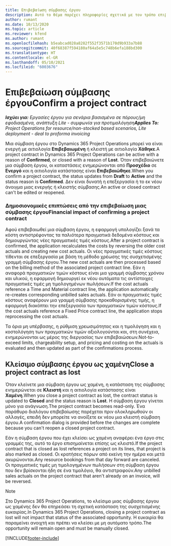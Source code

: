 ```yaml
---
title: Επιβεβαίωση σύμβασης έργου
description: Αυτό το θέμα παρέχει πληροφορίες σχετικά με τον τρόπο επιβεβαίωσης μιας σύμβασης στο Project Operations.
author: rumant
ms.date: 10/13/2020
ms.topic: article
ms.reviewer: kfend
ms.author: rumant
ms.openlocfilehash: b5eabcad028a8282f552f3571b170d9b933a7b88
ms.sourcegitcommit: 40f68387f594180af64a5e5c748b6efa188bd300
ms.translationtype: HT
ms.contentlocale: el-GR
ms.lasthandoff: 05/10/2021
ms.locfileid: "6003676"
---
```

# <a name="confirm-a-project-contract"></a><span data-ttu-id="db2fb-103">Επιβεβαίωση σύμβασης έργου</span><span class="sxs-lookup"><span data-stu-id="db2fb-103">Confirm a project contract</span></span>

<span data-ttu-id="db2fb-104">_**Ισχύει για:** Εργασίες έργου για σενάρια βασισμένα σε πόρους/μη εφοδιασμένα, ανάπτυξη Lite - συμφωνία για προτιμολόγηση_</span><span class="sxs-lookup"><span data-stu-id="db2fb-104">_**Applies To:** Project Operations for resource/non-stocked based scenarios, Lite deployment - deal to proforma invoicing_</span></span>

<span data-ttu-id="db2fb-105">Μια σύμβαση έργου στο Dynamics 365 Project Operations μπορεί να είναι ενεργή με αιτιολογία **Επιβεβαιωμένη** ή κλειστή με αιτιολογία **Χάθηκε**.</span><span class="sxs-lookup"><span data-stu-id="db2fb-105">A project contract in Dynamics 365 Project Operations can be active with a reason of **Confirmed**, or closed with a reason of **Lost**.</span></span> <span data-ttu-id="db2fb-106">Όταν επιβεβαιώνετε μια σύμβαση έργου, οι καταστάσεις ενημερώνονται από **Προσχέδιο** σε **Ενεργό** και η αιτιολογία κατάστασης είναι **Επιβεβαιώθηκε**.</span><span class="sxs-lookup"><span data-stu-id="db2fb-106">When you confirm a project contract, the status updates from **Draft** to **Active** and the status reason is **Confirmed**.</span></span> <span data-ttu-id="db2fb-107">Δεν είναι δυνατή η επεξεργασία ή το εκ νέου άνοιγμα μιας ενεργής ή κλειστής σύμβασης.</span><span class="sxs-lookup"><span data-stu-id="db2fb-107">An active or closed contract can't be edited or reopened.</span></span> 

### <a name="financial-impact-of-confirming-a-project-contract"></a><span data-ttu-id="db2fb-108">Δημοσιονομικές επιπτώσεις από την επιβεβαίωση μιας σύμβασης έργου</span><span class="sxs-lookup"><span data-stu-id="db2fb-108">Financial impact of confirming a project contract</span></span>

<span data-ttu-id="db2fb-109">Αφού επιβεβαιωθεί μια σύμβαση έργου, η εφαρμογή υπολογίζει ξανά τα κόστη αντιστρέφοντας τα παλιότερα πραγματικά δεδομένα κόστους και δημιουργώντας νέες πραγματικές τιμές κόστους.</span><span class="sxs-lookup"><span data-stu-id="db2fb-109">After a project contract is confirmed, the application recalculates the costs by reversing the older cost actuals and creating new cost actuals.</span></span> <span data-ttu-id="db2fb-110">Οι νέες πραγματικές τιμές κόστους τίθενται σε επεξεργασία με βάση τη μέθοδο χρέωσης της συσχετισμένης γραμμή σύμβασης έργου.</span><span class="sxs-lookup"><span data-stu-id="db2fb-110">The new cost actuals are then processed based on the billing method of the associated project contract line.</span></span> <span data-ttu-id="db2fb-111">Εάν η αναφορά πραγματικών τιμών κόστους είναι μια γραμμή σύμβασης χρόνου και υλικού, η εφαρμογή δημιουργεί εκ νέου αυτόματα τις αντίστοιχες πραγματικές τιμές μη τιμολογημένων πωλήσεων.</span><span class="sxs-lookup"><span data-stu-id="db2fb-111">If the cost actuals reference a Time and Material contract line, the application automatically re-creates corresponding unbilled sales actuals.</span></span> <span data-ttu-id="db2fb-112">Εάν οι πραγματικές τιμές κόστους αναφέρουν μια γραμμή σύμβασης προκαθορισμένης τιμής, η εφαρμογή διακόπτει την επεξεργασία των πραγματικών τιμών κόστους.</span><span class="sxs-lookup"><span data-stu-id="db2fb-112">If the cost actuals reference a Fixed Price contract line, the application stops reprocessing the cost actuals.</span></span>

<span data-ttu-id="db2fb-113">Τα όρια μη υπέρβασης, η ρύθμιση χρεωσιμότητας και η τιμολόγηση και η κοστολόγηση των πραγματικών τιμών αξιολογούνται και, στη συνέχεια, ενημερώνονται ως μέρος της διεργασίας των επιβεβαιώσεων.</span><span class="sxs-lookup"><span data-stu-id="db2fb-113">Not-to-exceed limits, chargeability setup, and pricing and costing on the actuals is evaluated and then updated as part of the confirmations process.</span></span>

## <a name="close-a-project-contract-as-lost"></a><span data-ttu-id="db2fb-114">Κλείσιμο σύμβασης έργου ως χαμένη</span><span class="sxs-lookup"><span data-stu-id="db2fb-114">Close a project contract as lost</span></span>

<span data-ttu-id="db2fb-115">Όταν κλείνετε μια σύμβαση έργου ως χαμένη, η κατάσταση της σύμβασης ενημερώνεται σε **Κλειστή** και η αιτιολογία κατάστασης είναι **Χαμένη**.</span><span class="sxs-lookup"><span data-stu-id="db2fb-115">When you close a project contract as lost, the contract status is updated to **Closed** and the status reason is **Lost**.</span></span> <span data-ttu-id="db2fb-116">Η σύμβαση έργου γίνεται μόνο για ανάγνωση.</span><span class="sxs-lookup"><span data-stu-id="db2fb-116">The project contract becomes read-only.</span></span> <span data-ttu-id="db2fb-117">Ένα παράθυρο διαλόγου επιβεβαίωσης παρέχεται πριν ολοκληρωθούν οι αλλαγές, επειδή δεν μπορείτε να ανοίξετε εκ νέου μια κλειστή σύμβαση έργου.</span><span class="sxs-lookup"><span data-stu-id="db2fb-117">A confirmation dialog is provided before the changes are complete because you can't reopen a closed project contract.</span></span>

<span data-ttu-id="db2fb-118">Εάν η σύμβαση έργου που έχει κλείσει ως χαμένη αναφέρει ένα έργο στις γραμμές της, αυτό το έργο επισημαίνεται επίσης ως κλειστό.</span><span class="sxs-lookup"><span data-stu-id="db2fb-118">If the project contract that is closed as lost references a project on its lines, that project is also marked as closed.</span></span> <span data-ttu-id="db2fb-119">Οι κρατήσεις πόρων από εκείνη την ημέρα και μετά ακυρώνονται.</span><span class="sxs-lookup"><span data-stu-id="db2fb-119">Any resource bookings from that day forward are canceled.</span></span> <span data-ttu-id="db2fb-120">Οι πραγματικές τιμές μη τιμολογημένων πωλήσεων στη σύμβαση έργου που δεν βρίσκονται ήδη σε ένα τιμολόγιο, θα αντιστραφούν.</span><span class="sxs-lookup"><span data-stu-id="db2fb-120">Any unbilled sales actuals on the project contract that aren't already on an invoice, will be reversed.</span></span>

> [!NOTE]
> <span data-ttu-id="db2fb-121">Στο Dynamics 365 Project Operations, το κλείσιμο μιας σύμβασης έργου ως χαμένης δεν θα επηρεάσει τη σχετική κατάσταση της συσχετισμένης ευκαιρίας.</span><span class="sxs-lookup"><span data-stu-id="db2fb-121">In Dynamics 365 Project Operations, closing a project contract as lost will not impact that status of the associated opportunity.</span></span> <span data-ttu-id="db2fb-122">Η ευκαιρία θα παραμείνει ανοιχτή και πρέπει να κλείσει με μη αυτόματο τρόπο.</span><span class="sxs-lookup"><span data-stu-id="db2fb-122">The opportunity will remain open and must be manually closed.</span></span>


[!INCLUDE[footer-include](../../includes/footer-banner.md)]